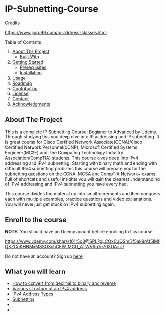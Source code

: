 # IP-Subnetting-Course


Credits

https://www.guru99.com/ip-address-classes.html


<!-- TABLE OF CONTENTS -->

  <summary>Table of Contents</summary>
  <ol>
    <li>
      <a href="#about-the-project">About The Project</a>
      <ul>
        <li><a href="#built-with">Built With</a></li>
      </ul>
    </li>
    <li>
      <a href="#getting-started">Getting Started</a>
      <ul>
        <li><a href="#prerequisites">Prerequisites</a></li>
        <li><a href="#installation">Installation</a></li>
      </ul>
    </li>
    <li><a href="#usage">Usage</a></li>
    <li><a href="#roadmap">Roadmap</a></li>
    <li><a href="#contributing">Contributing</a></li>
    <li><a href="#license">License</a></li>
    <li><a href="#contact">Contact</a></li>
    <li><a href="#acknowledgments">Acknowledgments</a></li>
  </ol>



<!-- ABOUT THE PROJECT -->
## About The Project

This is a complete IP Subnetting Course: Beginner to Advanced by Udemy. Through studying this you  deep dive into IP addressing and IP subnetting. It is great course for Cisco Certified Network Associate(CCNA)/Cisco Certified Network Personnel(CCNP), Microsoft Certified Systems Engineer(MCSE) and The Computing Technology Industry Association(CompTIA) students. This course dives deep into IPv4 addressing and IPv4 subnetting. Starting with binary math and ending with difficult IPv4 subnetting problems this course will prepare you for the subnetting questions on the CCNA, MCSA and CompTIA Network+ exams. Full of shortcuts and useful insights you will gain the clearest understanding of IPv4 addressing and IPv4 subnetting you have every had. 

This course divides the material up into small increments and then conquers each with multiple examples, practice questions and video explanations. You will never just get stuck on IPv4 subnetting again. 

## Enroll to the course

<strong>NOTE:</strong> You should have an Udemy acount before enrolling to this course 

   https://www.udemy.com/share/101r5o3@SPLRgLCQxCJOSm5lf5ak9rAf5lMfQKZCoKHNMoM8SO3chCFWJMGD_ATWVRqYe70XUA==/

   
Do not have an account? Sign up <a href="https://www.udemy.com/join/signup-popup/?next=%2Fcourse%2Fsubscribe%2F%3FcourseId%3D1056284">here</a>

## What you will learn

<ul>
    <li><a href="01 - Binary math">How to convert from decimal to binary and reverse</a></li>
    <li><a href="02 - Structure of an IPv4 Address">Various structure of an IPv4 address </a></li>
    <li><a href="03 - IPv4 address Types">IPv4 Address Types</a></li>
    <li><a href="04 - Subnetting">Subnetting</a></li>
    <li><a href=""></a></li>
    <li><a href=""></a></li>
</ul>
